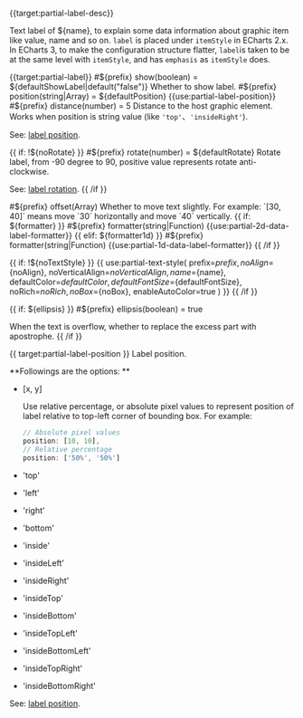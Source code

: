 {{target:partial-label-desc}}

Text label of ${name}, to explain some data information about graphic item like value, name and so on. `label` is placed under `itemStyle` in ECharts 2.x. In ECharts 3, to make the configuration structure flatter, `label`is taken to be at the same level with `itemStyle`, and has `emphasis` as `itemStyle` does.


{{target:partial-label}}
#${prefix} show(boolean) = ${defaultShowLabel|default("false")}
Whether to show label.
#${prefix} position(string|Array) = ${defaultPosition}
{{use:partial-label-position}}
#${prefix} distance(number) = 5
Distance to the host graphic element. Works when position is string value (like `'top'`、`'insideRight'`).

See: [label position](${galleryEditorPath}doc-example/label-position).

{{ if: !${noRotate} }}
#${prefix} rotate(number) = ${defaultRotate}
Rotate label, from -90 degree to 90, positive value represents rotate anti-clockwise.

See: [label rotation](${galleryEditorPath}bar-label-rotation).
{{ /if }}

#${prefix} offset(Array)
Whether to move text slightly. For example: `[30, 40]` means move `30` horizontally and move `40` vertically.
{{ if: ${formatter} }}
#${prefix} formatter(string|Function)
{{use:partial-2d-data-label-formatter}}
{{ elif: ${formatter1d} }}
#${prefix} formatter(string|Function)
{{use:partial-1d-data-label-formatter}}
{{ /if }}


{{ if: !${noTextStyle} }}
{{ use:partial-text-style(
    prefix=${prefix},
    noAlign=${noAlign},
    noVerticalAlign=${noVerticalAlign},
    name=${name},
    defaultColor=${defaultColor},
    defaultFontSize=${defaultFontSize},
    noRich=${noRich},
    noBox=${noBox},
    enableAutoColor=true
) }}
{{ /if }}


{{ if: ${ellipsis} }}
#${prefix} ellipsis(boolean) = true

When the text is overflow, whether to replace the excess part with apostrophe.
{{ /if }}



{{ target:partial-label-position }}
Label position.

**Followings are the options: **

+ [x, y]

    Use relative percentage, or absolute pixel values to represent position of label relative to top-left corner of bounding box.
    For example:
    ```js
    // Absolute pixel values
    position: [10, 10],
    // Relative percentage
    position: ['50%', '50%']
    ```

+ 'top'
+ 'left'
+ 'right'
+ 'bottom'
+ 'inside'
+ 'insideLeft'
+ 'insideRight'
+ 'insideTop'
+ 'insideBottom'
+ 'insideTopLeft'
+ 'insideBottomLeft'
+ 'insideTopRight'
+ 'insideBottomRight'

See: [label position](${galleryViewPath}doc-example/label-position).
